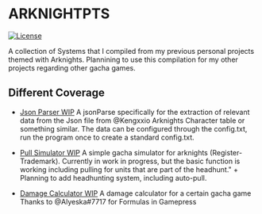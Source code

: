 # ARKNIGHTPTS

[![License](https://img.shields.io/badge/license-MIT-blue.svg)](https://opensource.org/licenses/MIT)

A collection of Systems that I compiled from my previous personal projects themed with Arknights. Plannining to use this compilation for my other projects regarding other gacha games.

## Different Coverage

- [Json Parser WIP](https://github.com/KurtVelasco/ArknightsJsonReader)
  A jsonParse specifically for the extraction of relevant data from the Json file from @Kengxxio
  Arknights Character table or something similar. The data can be configured through the config.txt, run the program once to create a standard config.txt.
  
- [Pull Simulator WIP](https://github.com/KurtVelasco/gacha-simulator)
  A simple gacha simulator for arknights (Register-Trademark). Currently in work in progress, but the basic function is working including pulling for units that are part of the headhunt." +
  Planning to add headhunting system, including auto-pull.
  
- [Damage Calculator WIP](https://github.com/KurtVelasco/RhodeCalculator)
  A damage calculator for a certain gacha game Thanks to @Alyeska#7717 for Formulas in Gamepress



